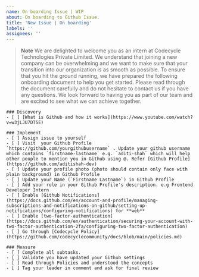 ```yaml
---
name: On boarding Issue | WIP
about: On boarding to Github Issue.
title: 'New Issue | On boarding'
labels: ''
assignees: ''
---
```


> **Note**
We are delighted to welcome you as an intern at Codecycle Technologies Private Limited. We understand that joining a new company can be overwhelming and we want to make sure that your transition into our organization is as smooth as possible. To ensure that you hit the ground running, we have prepared the following onboarding document to help you get started.
Please read through the document carefully and do not hesitate to contact us if you have any questions.
We look forward to having you as part of our team and are excited to see what we can achieve together.

```[tasklist]
### Discovery
- [ ] [What is Github and how it works](https://www.youtube.com/watch?v=w3jLJU7DT5E)
```

```[tasklist]
### Implement
- [ ] Assign issue to yourself
- [ ] Visit  your Github Profile `https://github.com/yourgithubusername` . Update your github username which contains `firstname-lastname` e.g. `aditi-shah` which will help other people to mention you in Github using @. Refer [Github Profile](https://github.com/aditishah-dev)
- [ ] Update your profile photo (photo should contain only face with plain background) in Github Profile
- [ ] Update your Name (`Firstname Lastname`) in Github Profile
- [ ] Add your role in your Github Profile's description. e.g Frontend Developer Intern
- [ ] Enable [Github Notifications](https://docs.github.com/en/account-and-profile/managing-subscriptions-and-notifications-on-github/setting-up-notifications/configuring-notifications) for **web**
- [ ] Enable [two-factor-authentication](https://docs.github.com/en/authentication/securing-your-account-with-two-factor-authentication-2fa/configuring-two-factor-authentication)
- [ ] Go through [Codecycle Policy](https://github.com/codecyclecommunity/docs/blob/main/policies.md)
```

```[tasklist]
### Measure
- [ ] Complete all subtasks.
- [ ] Validate you have updated your Github settings
- [ ] Read through Policies and understood the concepts
- [ ] Tag your leader in comment and ask for final review
```
